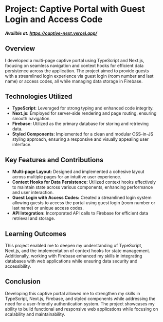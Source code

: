 # Project: Captive Portal with Guest Login and Access Code

##### Availble at: https://captive-next.vercel.app/

## Overview
I developed a multi-page captive portal using TypeScript and Next.js, focusing on seamless navigation and context hooks for efficient data persistence across the application. The project aimed to provide guests with a streamlined login experience via guest login (room number and last name) or access codes, all while managing data storage in Firebase.

## Technologies Utilized
- **TypeScript:** Leveraged for strong typing and enhanced code integrity.
- **Next.js:** Employed for server-side rendering and page routing, ensuring smooth navigation.
- **Firebase:** Utilized as the primary database for storing and retrieving data.
- **Styled Components:** Implemented for a clean and modular CSS-in-JS styling approach, ensuring a responsive and visually appealing user interface.

## Key Features and Contributions
- **Multi-page Layout:** Designed and implemented a cohesive layout across multiple pages for an intuitive user experience.
- **Context Hooks for Data Persistence:** Utilized context hooks effectively to maintain state across various components, enhancing performance and user interaction.
- **Guest Login with Access Codes:** Created a streamlined login system allowing guests to access the portal using guest login (room number or last name) or unique access codes.
- **API Integration:** Incorporated API calls to Firebase for efficient data retrieval and storage.

## Learning Outcomes
This project enabled me to deepen my understanding of TypeScript, Next.js, and the implementation of context hooks for state management. Additionally, working with Firebase enhanced my skills in integrating databases with web applications while ensuring data security and accessibility.

## Conclusion
Developing this captive portal allowed me to strengthen my skills in TypeScript, Next.js, Firebase, and styled components while addressing the need for a user-friendly authentication system. The project showcases my ability to build functional and responsive web applications while focusing on scalability and maintainability.
